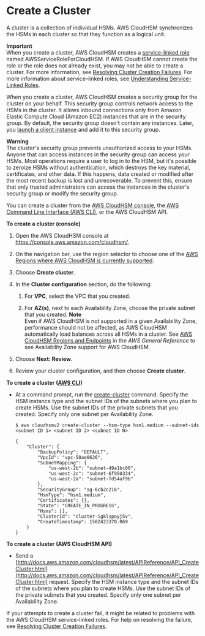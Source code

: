 # Create a Cluster<a name="create-cluster"></a>

A cluster is a collection of individual HSMs\. AWS CloudHSM synchronizes the HSMs in each cluster so that they function as a logical unit\.

**Important**  
When you create a cluster, AWS CloudHSM creates a [service\-linked role](http://docs.aws.amazon.com/IAM/latest/UserGuide/using-service-linked-roles.html) named AWSServiceRoleForCloudHSM\. If AWS CloudHSM cannot create the role or the role does not already exist, you may not be able to create a cluster\. For more information, see [Resolving Cluster Creation Failures](troubleshooting-create-cluster.md)\. For more information about service–linked roles, see [Understanding Service\-Linked Roles](create-iam-user.md#service-linked-roles)\. 

When you create a cluster, AWS CloudHSM creates a security group for the cluster on your behalf\. This security group controls network access to the HSMs in the cluster\. It allows inbound connections only from Amazon Elastic Compute Cloud \(Amazon EC2\) instances that are in the security group\. By default, the security group doesn't contain any instances\. Later, you [launch a client instance](launch-client-instance.md) and add it to this security group\. 

**Warning**  
The cluster's security group prevents unauthorized access to your HSMs\. Anyone that can access instances in the security group can access your HSMs\. Most operations require a user to log in to the HSM, but it's possible to zeroize HSMs without authentication, which destroys the key material, certificates, and other data\. If this happens, data created or modified after the most recent backup is lost and unrecoverable\. To prevent this, ensure that only trusted administrators can access the instances in the cluster's security group or modify the security group\. 

You can create a cluster from the [AWS CloudHSM console](https://console.aws.amazon.com/cloudhsm/), the [AWS Command Line Interface \(AWS CLI\)](https://aws.amazon.com/cli/), or the AWS CloudHSM API\. 

**To create a cluster \(console\)**

1. Open the AWS CloudHSM console at [https://console\.aws\.amazon\.com/cloudhsm/](https://console.aws.amazon.com/cloudhsm/)\.

1. On the navigation bar, use the region selector to choose one of the [AWS Regions where AWS CloudHSM is currently supported](http://docs.aws.amazon.com/general/latest/gr/rande.html#cloudhsm_region)\. 

1. Choose **Create cluster**\.

1. In the **Cluster configuration** section, do the following:

   1. For **VPC**, select the VPC that you created\.

   1. For **AZ\(s\)**, next to each Availability Zone, choose the private subnet that you created\. 
**Note**  
Even if AWS CloudHSM is not supported in a given Availability Zone, performance should not be affected, as AWS CloudHSM automatically load balances across all HSMs in a cluster\. See [AWS CloudHSM Regions and Endpoints](http://docs.aws.amazon.com/general/latest/gr/rande.html#cloudhsm_region) in the *AWS General Reference* to see Availability Zone support for AWS CloudHSM\.

1. Choose **Next: Review**\.

1. Review your cluster configuration, and then choose **Create cluster**\.

**To create a cluster \([AWS CLI](http://docs.aws.amazon.com/cli/latest/userguide/)\)**
+ At a command prompt, run the [create\-cluster](http://docs.aws.amazon.com/cli/latest/reference/cloudhsmv2/create-cluster.html) command\. Specify the HSM instance type and the subnet IDs of the subnets where you plan to create HSMs\. Use the subnet IDs of the private subnets that you created\. Specify only one subnet per Availability Zone\. 

  ```
  $ aws cloudhsmv2 create-cluster --hsm-type hsm1.medium --subnet-ids <subnet ID 1> <subnet ID 2> <subnet ID N>
  
  {
      "Cluster": {
          "BackupPolicy": "DEFAULT",
          "VpcId": "vpc-50ae0636",
          "SubnetMapping": {
              "us-west-2b": "subnet-49a1bc00",
              "us-west-2c": "subnet-6f950334",
              "us-west-2a": "subnet-fd54af9b"
          },
          "SecurityGroup": "sg-6cb2c216",
          "HsmType": "hsm1.medium",
          "Certificates": {},
          "State": "CREATE_IN_PROGRESS",
          "Hsms": [],
          "ClusterId": "cluster-igklspoyj5v",
          "CreateTimestamp": 1502423370.069
      }
  }
  ```

**To create a cluster \(AWS CloudHSM API\)**
+ Send a [http://docs.aws.amazon.com/cloudhsm/latest/APIReference/API_CreateCluster.html](http://docs.aws.amazon.com/cloudhsm/latest/APIReference/API_CreateCluster.html) request\. Specify the HSM instance type and the subnet IDs of the subnets where you plan to create HSMs\. Use the subnet IDs of the private subnets that you created\. Specify only one subnet per Availability Zone\.

If your attempts to create a cluster fail, it might be related to problems with the AWS CloudHSM service\-linked roles\. For help on resolving the failure, see [Resolving Cluster Creation Failures](troubleshooting-create-cluster.md)\.